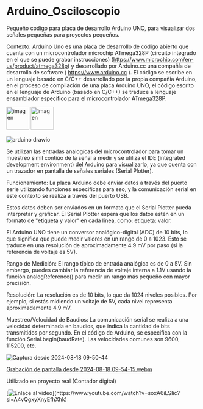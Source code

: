 # Arduino_Osciloscopio
Pequeño codigo para placa de desarrollo Arduino UNO, para visualizar dos señales pequeñas para proyectos pequeños.

Contexto:
Arduino Uno es una placa de desarrollo de código abierto que cuenta con un microcontrolador microchip ATmega328P (circuito integrado en el que se puede grabar instrucciones)  (https://www.microchip.com/en-us/product/atmega328p) y desarrollado por Arduino.cc una compañía de desarrollo de software ( https://www.arduino.cc ).
El código se escribe en un lenguaje basado en C/C++ desarrollado por la propia compañia Arduino, en el proceso de compilación de una placa Arduino UNO, el código escrito en el lenguaje de Arduino (basado en C/C++) se traduce a lenguaje ensamblador específico para el microcontrolador ATmega328P.

<p align="left">
  <img src="https://github.com/user-attachments/assets/7549e83b-3023-4591-bd87-a17529101653" alt="imagen" width="60"/>
   <img src="https://github.com/user-attachments/assets/fafd5f5c-713d-4c96-bbd0-1e3f97bed9db" alt="imagen" width="60"/>
</p>

![arduino drawio](https://github.com/user-attachments/assets/714955eb-b39b-4059-8e13-50c68bbe0059)


Se utilizan las entradas analogícas del microcontrolador para tomar un muestreo simil contiúo de la señal a medir y se utiliza el IDE (integrated development environment) del Arduino para visualizarlo, ya que cuenta con un trazador en pantalla de señales seriales (Serial Plotter).


Funcionamiento:
La placa Arduino debe enviar datos a través del puerto serie utilizando funciones especificas para eso, y la comunicación serial en este contexto se realiza a través del puerto USB.
  
Estos datos deben ser enviados en un formato que el Serial Plotter pueda interpretar y graficar. El Serial Plotter espera que los datos estén en un formato de "etiqueta y valor" en cada línea, como: etiqueta: valor.

El Arduino UNO tiene un conversor analógico-digital (ADC) de 10 bits, lo que significa que puede medir valores en un rango de 0 a 1023. Esto se traduce en una resolución de aproximadamente 4.9 mV por paso (si la referencia de voltaje es 5V).

Rango de Medición: El rango típico de entrada analógica es de 0 a 5V. Sin embargo, puedes cambiar la referencia de voltaje interna a 1.1V usando la función analogReference() para medir un rango más pequeño con mayor precisión.

Resolución: La resolución es de 10 bits, lo que da 1024 niveles posibles. Por ejemplo, si estás midiendo un voltaje de 5V, cada nivel representa aproximadamente 4.9 mV.

Muestreo/Velocidad de Baudios: La comunicación serial se realiza a una velocidad determinada en baudios, que indica la cantidad de bits transmitidos por segundo. En el código de Arduino, se especifica con la función Serial.begin(baudRate). Las velocidades comunes son 9600, 115200, etc.

![Captura desde 2024-08-18 09-50-44](https://github.com/user-attachments/assets/b33a1ae5-9481-49b8-a3e7-057d2858a73c)


[Grabación de pantalla desde 2024-08-18 09-54-15.webm](https://github.com/user-attachments/assets/6474c47a-35ad-42cb-a3f6-cca87a97e43c)


Utilizado en proyecto real (Contador digital)

[![Enlace al video]([https://img.youtube.com/vi/soxA6iLSIic?si=A4vQgxyXnyEfhXhk/maxresdefault.jpg](https://github.com/user-attachments/assets/7da64c97-c6cd-4389-96d5-d8f35c14e7c8))](https://www.youtube.com/watch?v=soxA6iLSIic?si=A4vQgxyXnyEfhXhk)

